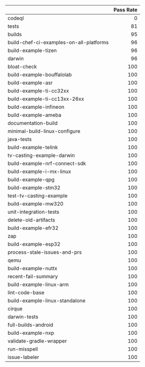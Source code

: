 |                                         |   Pass Rate |
|:----------------------------------------|------------:|
| codeql                                  |           0 |
| tests                                   |          81 |
| builds                                  |          95 |
| build-chef-ci-examples-on-all-platforms |          96 |
| build-example-tizen                     |          96 |
| darwin                                  |          96 |
| bloat-check                             |         100 |
| build-example-bouffalolab               |         100 |
| build-example-asr                       |         100 |
| build-example-ti-cc32xx                 |         100 |
| build-example-ti-cc13xx-26xx            |         100 |
| build-example-infineon                  |         100 |
| build-example-ameba                     |         100 |
| documentation-build                     |         100 |
| minimal-build-linux-configure           |         100 |
| java-tests                              |         100 |
| build-example-telink                    |         100 |
| tv-casting-example-darwin               |         100 |
| build-example-nrf-connect-sdk           |         100 |
| build-example-i-mx-linux                |         100 |
| build-example-qpg                       |         100 |
| build-example-stm32                     |         100 |
| test-tv-casting-example                 |         100 |
| build-example-mw320                     |         100 |
| unit-integration-tests                  |         100 |
| delete-old-artifacts                    |         100 |
| build-example-efr32                     |         100 |
| zap                                     |         100 |
| build-example-esp32                     |         100 |
| process-stale-issues-and-prs            |         100 |
| qemu                                    |         100 |
| build-example-nuttx                     |         100 |
| recent-fail-summary                     |         100 |
| build-example-linux-arm                 |         100 |
| lint-code-base                          |         100 |
| build-example-linux-standalone          |         100 |
| cirque                                  |         100 |
| darwin-tests                            |         100 |
| full-builds-android                     |         100 |
| build-example-nxp                       |         100 |
| validate-gradle-wrapper                 |         100 |
| run-misspell                            |         100 |
| issue-labeler                           |         100 |